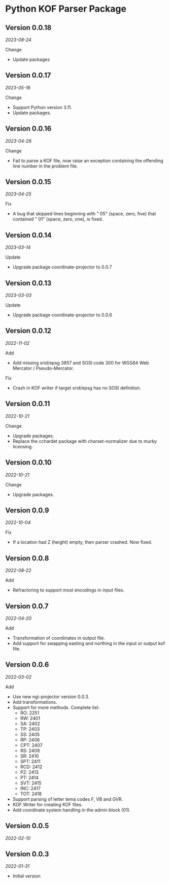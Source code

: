 # Python KOF Parser Package

## Version 0.0.18
_2023-08-24_

Change

- Update packages

## Version 0.0.17

_2023-05-16_

Change

- Support Python version 3.11.
- Update packages.


## Version 0.0.16

_2023-04-28_

Change

- Fail to parse a KOF file, now raise an exception containing the offending line number in the problem file. 

## Version 0.0.15

_2023-04-25_

Fix

- A bug that skipped lines beginning with " 05" (space, zero, five) that contained " 01" (space, zero, one), is fixed.

## Version 0.0.14

_2023-03-14_

Update

- Upgrade package coordinate-projector to 0.0.7

## Version 0.0.13

_2023-03-03_

Update

- Upgrade package coordinate-projector to 0.0.6

## Version 0.0.12

_2022-11-02_

Add

- Add missing srid/epsg 3857 and SOSI code 300 for WGS84 Web Mercator / Pseudo-Mercator.

Fix

- Crash in KOF writer if target srid/epsg has no SOSI definition.

## Version 0.0.11

_2022-10-21_

Change

- Upgrade packages.
- Replace the cchardet package with charset-normalizer due to murky licensing.

## Version 0.0.10

_2022-10-21_

Change

- Upgrade packages.

## Version 0.0.9

_2022-10-04_

Fix

- If a location had Z (height) empty, then parser crashed. Now fixed.

## Version 0.0.8

_2022-08-22_

Add

- Refractoring to support most encodings in input files.

## Version 0.0.7

_2022-04-20_

Add

- Transformation of coordinates in output file.
- Add support for swapping easting and northing in the input or output kof file.

## Version 0.0.6

_2022-03-02_

Add

- Use new ngi-projector version 0.0.3.
- Add transformations.
- Support for more methods. Complete list:
  - RO: 2251
  - RW: 2401
  - SA: 2402
  - TP: 2403
  - SS: 2405
  - RP: 2406
  - CPT: 2407
  - RS: 2409
  - SR: 2410
  - SPT: 2411
  - RCD: 2412
  - PZ: 2413
  - PT: 2414
  - SVT: 2415
  - INC: 2417
  - TOT: 2418
- Support parsing of letter tema codes F, VB and GVR.
- KOF Writer for creating KOF files.
- Add coordinate system handling in the admin block (01).

## Version 0.0.5

_2022-02-10_

## Version 0.0.3

_2022-01-31_

- Initial version
